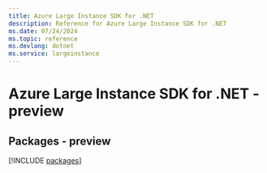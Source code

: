 ```yaml
---
title: Azure Large Instance SDK for .NET
description: Reference for Azure Large Instance SDK for .NET
ms.date: 07/24/2024
ms.topic: reference
ms.devlang: dotnet
ms.service: largeinstance
---
```

# Azure Large Instance SDK for .NET - preview
## Packages - preview
[!INCLUDE [packages](large-instance-index.md)]
